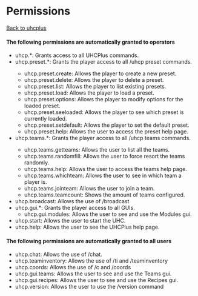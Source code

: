 # Permissions
[Back to uhcplus](/wiki/plugins/uhcplus/index.md)

#### The following permissions are automatically granted to operators
- uhcp.\*: Grants access to all UHCPlus commands.
- uhcp.preset.\*: Grants the player access to all /uhcp preset <arguments> commands.
    - uhcp.preset.create: Allows the player to create a new preset.
    - uhcp.preset.delete: Allows the player to delete a preset.
    - uhcp.preset.list: Allows the player to list existing presets.
    - uhcp.preset.load: Allows the player to load a preset.
    - uhcp.preset.options: Allows the player to modify options for the loaded preset.
    - uhcp.preset.seeloaded: Allows the player to see which preset is currently loaded.
    - uhcp.preset.setdefault: Allows the player to set the default preset.
    - uhcp.preset.help: Allows the user to access the preset help page.
- uhcp.teams.\*: Grants the player access to all /uhcp teams <arguments> commands.
    - uhcp.teams.getteams: Allows the user to list all the teams.
    - uhcp.teams.randomfill: Allows the user to force resort the teams randomly.
    - uhcp.teams.help: Allows the user to access the teams help page.
    - uhcp.teams.whichteam: Allows the user to see in which team a player is.
    - uhcp.teams.jointeam: Allows the user to join a team.
    - uhcp.teams.teamcount: Shows the amount of teams configured.
- uhcp.broadcast: Allows the use of /broadcast
- uhcp.gui.\*: Grants the player access to all GUIs.
    - uhcp.gui.modules: Allows the user to see and use the Modules gui.
- uhcp.start: Allows the user to start the UHC.
- uhcp.help: Allows the user to see the UHCPlus help page.

#### The following permissions are automatically granted to all users
- uhcp.chat: Allows the use of /chat.
- uhcp.teaminventory: Allows the use of /ti and /teaminventory
- uhcp.coords: Allows the use of /c and /coords
- uhcp.gui.teams: Allows the user to see and use the Teams gui.
- uhcp.gui.recipes: Allows the user to see and use the Recipes gui.
- uhcp.version: Allows the user to use the /version command
